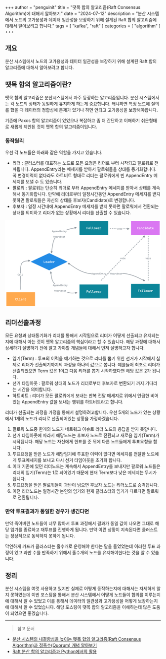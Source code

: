 +++
author = "penguinit"
title = "땟목 합의 알고리즘(Raft Consensus Algorithm)에 대해서 알아보기"
date = "2024-07-12"
description = "분산 시스템에서 노드의 고가용성과 데이터 일관성을 보장하기 위해 설계된 Raft 합의 알고리즘에 대해서 알아보려고 합니다."
tags = [
"kafka", "raft"
]
categories = [
"algorithm"
]
+++

## 개요
분산 시스템에서 노드의 고가용성과 데이터 일관성을 보장하기 위해 설계된 Raft 합의 알고리즘에 대해서 알아보려고 합니다.

## 땟목 합의 알고리즘이란?
땟목 합의 알고리즘은 분산시스템에서 자주 등장하는 알고리즘입니다.
분산 시스템에서는 각 노드의 상태가 동일하게 유지하게 하는게 중요합니다. 왜냐하면 특정 노드에 질의를 했을 때 데이터의 정합성에 문제가 있거나 하면 안되고 고가용성을 보장해야합니다.

기존에 Paxos 합의 알고리즘이 있었으나 복잡하고 좀 더 간단하고 이해하기 쉬운형태로 새롭게 제안된 것이 땟목 합의 알고리즘이입니다.

### 동작원리

우선 각 노드들은 아래와 같은 역할을 가지고 있습니다.

- 리더 : 클러스터를 대표하는 노드로 모든 요청은 리더로 부터 시작되고 팔로워로 전파됩니다. AppendEntry라는 메세지를 받아서 팔로워들을 상태를 동기화합니다.
  꼭 변경이력이 없다라도 하트비트 형태로 리더는 팔로워에게 빈 AppendEntry 메세지를 보낼 수 도 있습니다.
- 팔로워 : 팔로워는 단순히 리더로 부터 AppendEntry 메세지를 받아서 상태를 계속해서 동기화합니다. 만약에 리더로부터 일정시간동안 AppendEntry 메세지를 받지 못하면 팔로워들은 자신의 상태를 후보자(Candidate)로 변경합니다.
- 후보자 : 일정 시간내에 AppendEntry 메세지를 받지 못하면 팔로워에서 전환되는 상태를 의미하고 리더가 없는 상황에서 리더를 선출할 수 있습니다.

![img.png](images/image1.png)

## 리더선출과정

모든 요청과 상태동기화가 리더를 통해서 시작됨으로 리더가 어떻게 선출되고 유지되는지에 대해서 아는 것이 땟목 알고리즘의 핵심이라고 할 수 있습니다. 해당 과정에 대해서 상세하기 설명하기 전에 알고 가야할 개념들에 대해서 먼저 설명하고자 합니다.

- 임기(Term) : 투표의 이력을 얘기하는 것으로 리더를 뽑기 위한 선거가 시작해서 실제로 리더가 선출되기까지의 과정을 하나의 값으로 봅니다. 예를들어 최초로 리더가 선출되었으면 Term 값은 1이고 다음 리더를 뽑기 시작하였다면 해당 값은 2가 됩니다.
- 선거 타임아웃 : 팔로워 상태의 노드가 리더로부터 후보자로 변환되기 까지 기다리는 시간을 의미합니다.
- 하트비트 : 리더가 모든 팔로워에게 보내는 반복 전달 메세지로 위에서 언급한 비어있는 AppendEntry 값을 보내는 행위를 하트비트라고 합니다.

리더가 선출되는 과정을 가정을 통해서 설명하려고합니다. 우선 5개의 노드가 있는 상황에서 1개의 노드가 리더로 선출되어있는 상황을 가정하겠습니다.

1. 팔로워 노드중 한개의 노드가 네트워크 이슈로 리더 노드의 응답을 받지 못합니다.
2. 선거 타임아웃에 따라서 해당노드는 후보자 노드로 전환되고 새로움 임기(Term)가 시작됩니다. 해당 노드는 자신에게 한표를 준 뒤에 다른 노드들에게 투표요청을 합니다.
3. 투표요청을 받은 노드가 해당임기에 투표한 이력이 없다면 메세지를 전달한 노드에게 투표메세지를 보내고 다시 선거 타임아웃을 초기화 합니다.
4. 이때 기존에 있던 리더노드는 계속해서 AppendEntry를 보내지만 팔로워 노드들은 리더의 임기(Term)는 1로 되어있기 때문에 현재 Term보다 낮은 메세지는 무시가 됩니다.
5. 투표요청을 받은 팔로워들이 과반이 넘으면 후보자 노드는 리더노드로 승격됩니다.
6. 이전 리더노드는 일정시간 본인의 임기와 현재 클러스터의 임기가 다르다면 팔로워로 전환됩니다.

### 만약 투표결과가 동일한 경우가 생긴다면

만약 죽어버린 노드들이 너무 많아서 투표 과정에서 결과가 동일 값이 나오면 그대로 해당 임기를 종료하고 재투표를 진행하게 됩니다. 만약 이런 상황이 지속된다면 클러스트는 정상적으로 동작하지 못하게 됩니다.

막연하게 카프카 클러스터는 홀수개로 운영해야 한다는 말을 들었었는데 이러한 투표 과정이 있고 과반 수를 만족하기 위해서 홀수개의 노드를 유지해야한다는 것을 알 수 있습니다.

## 정리
분산 시스템을 여럿 사용하고 있지만 실제로 어떻게 동작하는지에 대해서는 자세하게 알지 못하였는데 이번 포스팅을 통해서 분산 시스템에서 어떻게 노드들이 합의를 이루는지에 대해서 알 수 있었고 이를 통해서 데이터의 일관성과 고가용성을 어떻게 보장하는지에 대해서 알 수 있었습니다. 해당 포스팅이 땟목 합의 알고리즘을 이해하는데 많은 도움이 되었으면 좋겠습니다. 

---

> 참고 문서

- [분산 시스템의 내결함성을 높이는 뗏목 합의 알고리즘(Raft Consensus Algorithm)과 정족수(Quorum) 개념 알아보기](https://seongjin.me/raft-consensus-algorithm/)
- [Raft 분산 합의 알고리즘과 Python에서의 활용](https://d2.naver.com/helloworld/5663184)